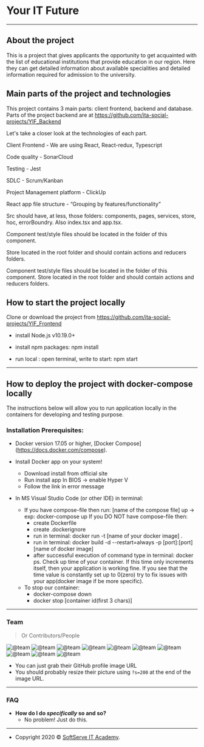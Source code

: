 # Your IT Future

---

## About the project

This is a project that gives applicants the opportunity to get acquainted with the list of educational institutions that provide education in our region. Here they can get detailed information about available specialities and detailed information required for admission to the university.

## Main parts of the project and technologies

This project contains 3 main parts: client frontend, backend and database. Parts of the project backend are at https://github.com/ita-social-projects/YIF_Backend

Let's take a closer look at the technologies of each part.

Client Frontend - We are using React, React-redux, Typescript

Code quality - SonarCloud

Testing - Jest

SDLC - Scrum/Kanban

Project Management platform - ClickUp

React app file structure - “Grouping by features/functionality”

Src should have, at less, those folders: components, pages, services, store, hoc, errorBoundry. Also index.tsx and app.tsx.

Component test/style files should be located in the folder of this component.
 
Store located in the root folder and should contain actions and reducers folders.

Component test/style files should be located in the folder of this component. Store located in the root folder and should contain actions and reducers folders.


## How to start the project locally

Clone or download the project from https://github.com/ita-social-projects/YIF_Frontend

- install Node.js v10.19.0+

- install npm packages: npm install

- run local : open terminal, write to start: npm start

---

## How to deploy the project with docker-compose locally

The instructions below will allow you to run application locally in the containers for developing and testing purpose.

### Installation Prerequisites:

- Docker version 17.05 or higher, [Docker Compose] (https://docs.docker.com/compose).

- Install Docker app on your system!
   - Download install from official site
   - Run install app In BIOS -> enable Hyper V
   - Follow the link in error message

- In MS Visual Studio Code (or other IDE) in terminal:
	- If you have compose-file then run:  [name of the compose file] up -> exp: docker-compose up
	If you DO NOT have compose-file then:
		- create Dockerfile
		- create .dockerignore
		- run in terminal: docker run -t [name of your docker image] .
		- run in terminal: docker build -d --restart=always -p [port]:[port] [name of docker image]
        - after successful execution of command type in terminal: docker ps.
    Check up time of your container. If this time only increments itself, then your application is working fine. If you see that the time value is constantly set up to 0(zero) try to fix issues with your app(docker image if be more specific).
    - To stop our container:
	    - docker-compose down
	    - docker stop [container id(first 3 chars)]
 

---

### Team

> Or Contributors/People

![@team](https://avatars2.githubusercontent.com/u/64921184?s=200&v=4)
![@team](https://avatars0.githubusercontent.com/u/62026523?s=200&u=c5ffa62223d32312a6f3592c66e4c791eb4c7343&v=4)
![@team](https://avatars1.githubusercontent.com/u/60184096?s=200&u=354406f2bcd0522f17e5c94d2b7c6d34596f0ec9&v=4)
![@team](https://avatars0.githubusercontent.com/u/58741436?s=200&u=ffc14f01ed18eab531f52e6b06865ee410b57965&v=4)
![@team](https://avatars2.githubusercontent.com/u/60231618?s=200&u=5a15300a5626ca41ca26910dc1660a74d3dc4847&v=4)
![@team](https://avatars.githubusercontent.com/u/62015447?s=200&u=9fe9b41f285d57ee1925b1ff266f2f02046bbb26&v=4)
![@team](https://avatars.githubusercontent.com/u/30364013?s=200&u=b3a5ded0cdac28bbc515c5cc365345ee5235fdc5&v=4)
![@team](https://avatars.githubusercontent.com/u/78432338?s=200&u=71dc67ff658babe90269e13a2e0fdd0a5ccdb43a&v=4)
![@team](https://avatars.githubusercontent.com/u/43788876?s=200&u=fa99cc6199ff97d5a09d777af8e03524b742f836&v=4)
![@team](https://avatars.githubusercontent.com/u/25075314?s=200&u=3342f20428dabeb39db6f86854844b8a9efa36c9&v=4)

- You can just grab their GitHub profile image URL
- You should probably resize their picture using `?s=200` at the end of the image URL.

---

### FAQ


- **How do I do _specifically_ so and so?**
  - No problem! Just do this.

---

- Copyright 2020 © <a href="https://softserve.academy/" target="_blank"> SoftServe IT Academy</a>.
